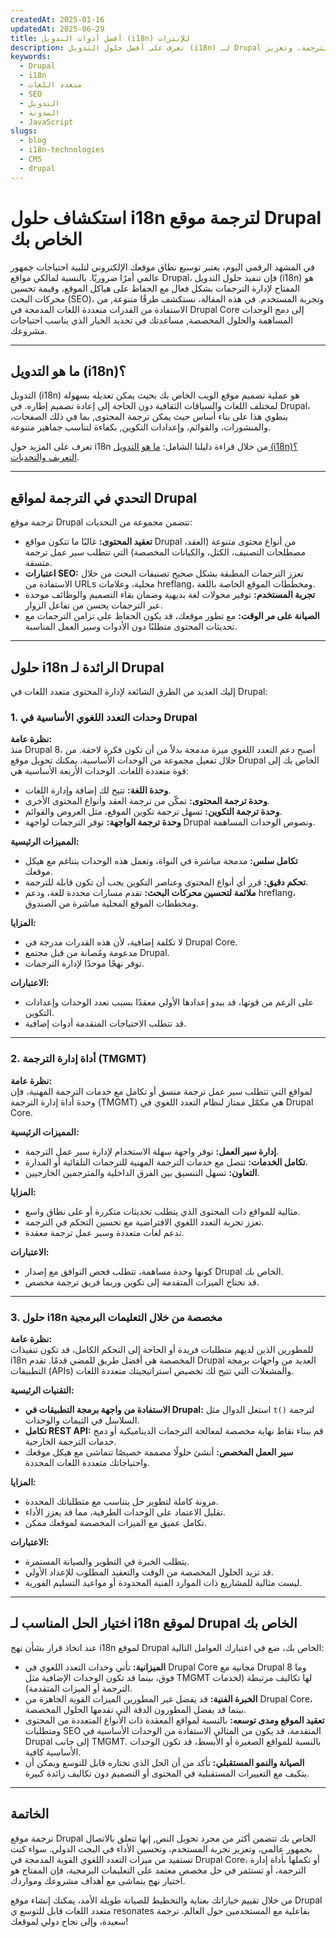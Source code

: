 ```yaml
---
createdAt: 2025-01-16
updatedAt: 2025-06-29
title: أفضل أدوات التدويل (i18n) للإنترات
description: تعرف على أفضل حلول التدويل (i18n) لـ Drupal لتجاوز تحديات الترجمة، وتعزيز SEO، وتقديم تجربة ويب عالمية سلسة.
keywords:
  - Drupal
  - i18n
  - متعدد اللغات
  - SEO
  - التدويل
  - المدونة
  - JavaScript
slugs:
  - blog
  - i18n-technologies
  - CMS
  - drupal
---
```


# استكشاف حلول i18n لترجمة موقع Drupal الخاص بك

في المشهد الرقمي اليوم، يعتبر توسيع نطاق موقعك الإلكتروني لتلبية احتياجات جمهور عالمي أمرًا ضروريًا. بالنسبة لمالكي مواقع Drupal، فإن تنفيذ حلول التدويل (i18n) هو المفتاح لإدارة الترجمات بشكل فعال مع الحفاظ على هياكل الموقع، وقيمة تحسين محركات البحث (SEO)، وتجربة المستخدم. في هذه المقالة، نستكشف طرقًا متنوعة, من الاستفادة من القدرات متعددة اللغات المدمجة في Drupal Core إلى دمج الوحدات المساهمة والحلول المخصصة, مساعدتك في تحديد الخيار الذي يناسب احتياجات مشروعك.

---

## ما هو التدويل (i18n)؟

التدويل (i18n) هو عملية تصميم موقع الويب الخاص بك بحيث يمكن تعديله بسهولة لمختلف اللغات والسياقات الثقافية دون الحاجة إلى إعادة تصميم إطاره. في Drupal، ينطوي هذا على بناء أساس حيث يمكن ترجمة المحتوى, بما في ذلك الصفحات، والمنشورات، والقوائم، وإعدادات التكوين, بكفاءة لتناسب جماهير متنوعة.

تعرف على المزيد حول i18n من خلال قراءة دليلنا الشامل: [ما هو التدويل (i18n)؟ التعريف والتحديات](https://github.com/aymericzip/intlayer/blob/main/docs/docs/ar/what_is_internationalization.md).

---

## التحدي في الترجمة لمواقع Drupal

ترجمة موقع Drupal تتضمن مجموعة من التحديات:

- **تعقيد المحتوى:** غالبًا ما تتكون مواقع Drupal من أنواع محتوى متنوعة (العقد، مصطلحات التصنيف، الكتل، والكيانات المخصصة) التي تتطلب سير عمل ترجمة متسقة.
- **اعتبارات SEO:** تعزز الترجمات المطبقة بشكل صحيح تصنيفات البحث من خلال الاستفادة من URLs محلية، وعلامات hreflang، ومخططات الموقع الخاصة باللغة.
- **تجربة المستخدم:** توفير محولات لغة بديهية وضمان بقاء التصميم والوظائف موحدة عبر الترجمات يحسن من تفاعل الزوار.
- **الصيانة على مر الوقت:** مع تطور موقعك، قد يكون الحفاظ على تزامن الترجمات مع تحديثات المحتوى متطلبًا دون الأدوات وسير العمل المناسبة.

---

## حلول i18n الرائدة لـ Drupal

إليك العديد من الطرق الشائعة لإدارة المحتوى متعدد اللغات في Drupal:

### 1. وحدات التعدد اللغوي الأساسية في Drupal

**نظرة عامة:**  
منذ Drupal 8، أصبح دعم التعدد اللغوي ميزة مدمجة بدلاً من أن تكون فكرة لاحقة. من خلال تفعيل مجموعة من الوحدات الأساسية، يمكنك تحويل موقع Drupal الخاص بك إلى قوة متعددة اللغات. الوحدات الأربعة الأساسية هي:

- **وحدة اللغة:** تتيح لك إضافة وإدارة اللغات.
- **وحدة ترجمة المحتوى:** تمكّن من ترجمة العقد وأنواع المحتوى الأخرى.
- **وحدة ترجمة التكوين:** تسهل ترجمة تكوين الموقع، مثل العروض والقوائم.
- **وحدة ترجمة الواجهة:** توفر الترجمات لواجهة Drupal ونصوص الوحدات المساهمة.

**المميزات الرئيسية:**

- **تكامل سلس:** مدمجة مباشرة في النواة، وتعمل هذه الوحدات بتناغم مع هيكل موقعك.
- **تحكم دقيق:** قرر أي أنواع المحتوى وعناصر التكوين يجب أن تكون قابلة للترجمة.
- **ملائمة لتحسين محركات البحث:** تقدم مسارات محددة للغة، ودعم hreflang، ومخططات الموقع المحلية مباشرة من الصندوق.

**المزايا:**

- لا تكلفة إضافية، لأن هذه القدرات مدرجة في Drupal Core.
- مدعومة ومُصانة من قبل مجتمع Drupal.
- توفر نهجًا موحدًا لإدارة الترجمات.

**الاعتبارات:**

- على الرغم من قوتها، قد يبدو إعدادها الأولي معقدًا بسبب تعدد الوحدات وإعدادات التكوين.
- قد تتطلب الاحتياجات المتقدمة أدوات إضافية.

---

### 2. أداة إدارة الترجمة (TMGMT)

**نظرة عامة:**  
لمواقع التي تتطلب سير عمل ترجمة منسق أو تكامل مع خدمات الترجمة المهنية، فإن وحدة أداة إدارة الترجمة (TMGMT) هي مكمّل ممتاز لنظام التعدد اللغوي في Drupal Core.

**المميزات الرئيسية:**

- **إدارة سير العمل:** توفر واجهة سهلة الاستخدام لإدارة سير عمل الترجمة.
- **تكامل الخدمات:** تتصل مع خدمات الترجمة المهنية للترجمات التلقائية أو المدارة.
- **التعاون:** تسهل التنسيق بين الفرق الداخلية والمترجمين الخارجيين.

**المزايا:**

- مثالية للمواقع ذات المحتوى الذي يتطلب تحديثات متكررة أو على نطاق واسع.
- تعزز تجربة التعدد اللغوي الافتراضية مع تحسين التحكم في الترجمة.
- تدعم لغات متعددة وسير عمل ترجمة معقدة.

**الاعتبارات:**

- كونها وحدة مساهمة، تتطلب فحص التوافق مع إصدار Drupal الخاص بك.
- قد تحتاج الميزات المتقدمة إلى تكوين وربما فريق ترجمة مخصص.

---

### 3. حلول i18n مخصصة من خلال التعليمات البرمجية

**نظرة عامة:**  
للمطورين الذين لديهم متطلبات فريدة أو الحاجة إلى التحكم الكامل، قد تكون تنفيذات i18n المخصصة هي أفضل طريق للمضي قدمًا. تقدم Drupal العديد من واجهات برمجة التطبيقات (APIs) والمشغلات التي تتيح لك تخصيص استراتيجيتك متعددة اللغات.

**التقنيات الرئيسية:**

- **الاستفادة من واجهة برمجة التطبيقات في Drupal:** استغل الدوال مثل `t()` لترجمة السلاسل في الثيمات والوحدات.
- **تكامل REST API:** قم ببناء نقاط نهاية مخصصة لمعالجة الترجمات الديناميكية أو دمج خدمات الترجمة الخارجية.
- **سير العمل المخصص:** أنشئ حلولًا مصممة خصيصًا تتماشى مع هيكل موقعك واحتياجاتك متعددة اللغات المحددة.

**المزايا:**

- مرونة كاملة لتطوير حل يتناسب مع متطلباتك المحددة.
- تقليل الاعتماد على الوحدات الطرفية، مما قد يعزز الأداء.
- تكامل عميق مع الميزات المخصصة لموقعك ممكن.

**الاعتبارات:**

- يتطلب الخبرة في التطوير والصيانة المستمرة.
- قد تزيد الحلول المخصصة من الوقت والتعقيد المطلوب للإعداد الأولي.
- ليست مثالية للمشاريع ذات الموارد الفنية المحدودة أو مواعيد التسليم الفورية.

---

## اختيار الحل المناسب لـ i18n لموقع Drupal الخاص بك

عند اتخاذ قرار بشأن نهج i18n لموقع Drupal الخاص بك، ضع في اعتبارك العوامل التالية:

- **الميزانية:** تأتي وحدات التعدد اللغوي في Drupal Core مجانية مع Drupal 8 وما فوق، بينما قد تكون الوحدات الإضافية مثل TMGMT لها تكاليف مرتبطة (لخدمات الترجمة أو الميزات المتقدمة).
- **الخبرة الفنية:** قد يفضل غير المطورين الميزات القوية الجاهزة من Drupal Core، بينما قد يفضل المطورون الدقة التي تقدمها الحلول المخصصة.
- **تعقيد الموقع ومدى توسعه:** بالنسبة لمواقع المعقدة ذات الأنواع المتعددة من المحتوى ومتطلبات SEO المتقدمة، قد يكون من المثالي الاستفادة من الوحدات الأساسية في Drupal إلى جانب TMGMT. بالنسبة للمواقع الصغيرة أو الأبسط، قد تكون الوحدات الأساسية كافية.
- **الصيانة والنمو المستقبلي:** تأكد من أن الحل الذي تختاره قابل للتوسع ويمكن أن يتكيف مع التغييرات المستقبلية في المحتوى أو التصميم دون تكاليف زائدة كبيرة.

---

## الخاتمة

ترجمة موقع Drupal الخاص بك تتضمن أكثر من مجرد تحويل النص, إنها تتعلق بالاتصال بجمهور عالمي، وتعزيز تجربة المستخدم، وتحسين الأداء في البحث الدولي. سواء كنت تستفيد من ميزات التعدد اللغوي القوية المدمجة في Drupal Core، أو تكملها بأداة إدارة الترجمة، أو تستثمر في حل مخصص معتمد على التعليمات البرمجية، فإن المفتاح هو اختيار نهج يتماشى مع أهداف مشروعك ومواردك.

من خلال تقييم خياراتك بعناية والتخطيط للصيانة طويلة الأمد، يمكنك إنشاء موقع Drupal متعدد اللغات قابل للتوسع ي resonates بفاعلية مع المستخدمين حول العالم. ترجمة سعيدة، وإلى نجاح دولي لموقعك!

